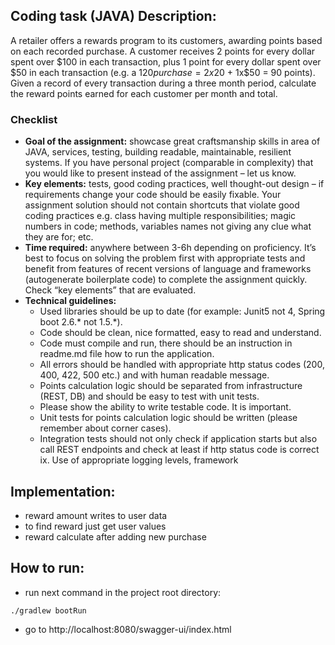 ## Coding task (JAVA) Description:
A retailer offers a rewards program to its customers, awarding points based on each recorded purchase.
A customer receives 2 points for every dollar spent over $100 in each transaction, plus 1 point for every dollar
spent over $50 in each transaction
(e.g. a $120 purchase = 2x$20 + 1x$50 = 90 points).
Given a record of every transaction during a three month period, calculate the reward points earned for each
customer per month and total.

### Checklist

 - __Goal of the assignment:__ showcase great craftsmanship skills in area of JAVA, services, testing,
building readable, maintainable, resilient systems. If you have personal project (comparable in
complexity) that you would like to present instead of the assignment – let us know.
 - __Key elements:__ tests, good coding practices, well thought-out design – if requirements change
your code should be easily fixable. Your assignment solution should not contain shortcuts that
violate good coding practices e.g. class having multiple responsibilities; magic numbers in code;
methods, variables names not giving any clue what they are for; etc.
 - __Time required:__ anywhere between 3-6h depending on proficiency. It’s best to focus on solving
the problem first with appropriate tests and benefit from features of recent versions of language
and frameworks (autogenerate boilerplate code) to complete the assignment quickly. Check “key
elements” that are evaluated.
 - __Technical guidelines:__
   - Used libraries should be up to date (for example: Junit5 not 4, Spring boot 2.6.* not
1.5.*).
   - Code should be clean, nice formatted, easy to read and understand.
   - Code must compile and run, there should be an instruction in readme.md file how to
run the application.
   - All errors should be handled with appropriate http status codes (200, 400, 422, 500
etc.) and with human readable message.
   - Points calculation logic should be separated from infrastructure (REST, DB) and should
be easy to test with unit tests.
   - Please show the ability to write testable code. It is important.
   - Unit tests for points calculation logic should be written (please remember about corner
cases).
   - Integration tests should not only check if application starts but also call REST endpoints
and check at least if http status code is correct
ix. Use of appropriate logging levels, framework

## Implementation:
 - reward amount writes to user data
 - to find reward just get user values
 - reward calculate after adding new purchase
## How to run:
 - run next command in the project root directory:
```commandline
./gradlew bootRun
```
 - go to http://localhost:8080/swagger-ui/index.html
